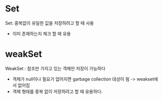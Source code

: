 # Set
Set: 중복없이 유일한 값을 저장하려고 할 때 사용
- 이미 존재하는지 체크 할 때 유용

# weakSet
WeakSet : 참조만 가지고 있는 객체만 저장이 가능하다
- 객체가 null이나 필요가 없어지면 garbage collection 대상이 됨 -> weakset에서 없어짐
- 객체 형태를 중복 없이 저장하려고 할 때 유용하다.